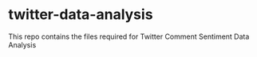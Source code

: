 # twitter-data-analysis

This repo contains the files required for Twitter Comment Sentiment Data Analysis
